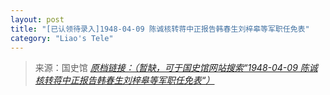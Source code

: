 ```yaml
---
layout: post
title: "[已认领待录入]1948-04-09 陈诚核转蒋中正报告韩春生刘梓皋等军职任免表"
category: "Liao's Tele"
---
```



> 来源：国史馆 [*原档链接：（暂缺，可于国史馆网站搜索“1948-04-09 陈诚核转蒋中正报告韩春生刘梓皋等军职任免表“）*]()
